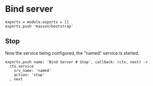 
# Bind server

    exports = module.exports = []
    exports.push 'masson/bootstrap'

## Stop

Now the service being configured, the "named" service is started.

    exports.push name: 'Bind Server # Stop', callback: (ctx, next) ->
      ctx.service
        srv_name: 'named'
        action: 'stop'
      , next